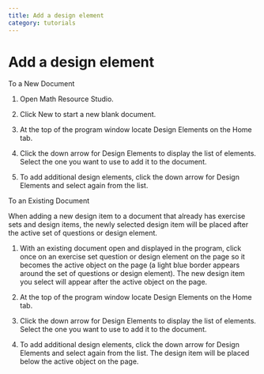 ```yaml
---
title: Add a design element
category: tutorials
---
```


# Add a design element

To a New Document

1. Open Math Resource Studio.

2. Click New to start a new blank document.

3. At the top of the program window locate Design Elements on the Home tab.

4. Click the down arrow for Design Elements to display the list of elements. Select the one you want to use to add it to the document.

5. To add additional design elements, click the down arrow for Design Elements and select again from the list.

To an Existing Document

When adding a new design item to a document that already has exercise sets and design items, the newly selected design item will be placed after the active set of questions or design element.

1. With an existing document open and displayed in the program, click once on an exercise set question or design element on the page so it becomes the active object on the page (a light blue border appears around the set of questions or design element). The new design item you select will appear after the active object on the page.

2. At the top of the program window locate Design Elements on the Home tab.

3. Click the down arrow for Design Elements to display the list of elements. Select the one you want to use to add it to the document.

4. To add additional design elements, click the down arrow for Design Elements and select again from the list. The design item will be placed below the active object on the page.
